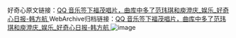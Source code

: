 好奇心原文链接：[QQ 音乐签下福茂唱片，曲库中多了范玮琪和庾澄庆_娱乐_好奇心日报-韩方航 ](https://www.qdaily.com/articles/12210.html)
WebArchive归档链接：[QQ 音乐签下福茂唱片，曲库中多了范玮琪和庾澄庆_娱乐_好奇心日报-韩方航 ](http://web.archive.org/web/20170610183139/http://www.qdaily.com:80/articles/12210.html)
![image](http://ww3.sinaimg.cn/large/007d5XDply1g3wig34oxzj30u02t5e6u)